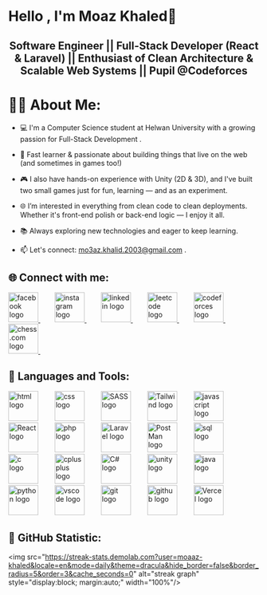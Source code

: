 # Hello , I'm Moaz Khaled👋

## <p align="center">Software Engineer || Full-Stack Developer (React & Laravel) || Enthusiast of Clean Architecture & Scalable Web Systems  || Pupil @Codeforces </p>  

<div>
  <h1> 👨‍💻 About Me: </h1>
  
  - 💻 I'm a Computer Science student at Helwan University with a growing passion for Full-Stack Development .
 
  - 🚀 Fast learner & passionate about building things that live on the web (and sometimes in games too!)
  
  - 🎮 I also have hands-on experience with Unity (2D & 3D), and I've built two small games just for fun, learning — and as an experiment.
  
  - 🌐 I’m interested in everything from clean code to clean deployments. Whether it's front-end polish or back-end logic — I enjoy it all.
  
  - 📚 Always exploring new technologies and eager to keep learning.

  - 📫 Let's connect: mo3az.khalid.2003@gmail.com .
</div>

## 🌐 Connect with me:
<div align="left">
  <a href = "https://www.facebook.com/profile.php?id=100017706518481">
    <img src="https://cdn.jsdelivr.net/gh/devicons/devicon/icons/facebook/facebook-original.svg" height="60" alt="facebook logo" />
  </a>
  <img width="25" />
  <a href = "https://www.instagram.com/mo3az_2003/">
    <img src="https://upload.wikimedia.org/wikipedia/commons/a/a5/Instagram_icon.png" height="60" alt="instagram logo" />
  </a>
  <img width="25" />
  <a href = "https://www.linkedin.com/in/moaz-khaled-250b292b0/">
    <img src="https://cdn.jsdelivr.net/gh/devicons/devicon/icons/linkedin/linkedin-original.svg" height="60" alt="linkedin logo" />
  </a>
  <img width="25" />
  <a href = "https://leetcode.com/u/RufDjeKxVU/">
    <img src="https://upload.wikimedia.org/wikipedia/commons/1/19/LeetCode_logo_black.png" height="60" alt="leetcode logo" />
  </a>
  <img width="25" />
  <a href="https://codeforces.com/profile/Mo3az.khaled">
    <img src="https://cdn.iconscout.com/icon/free/png-512/free-code-forces-3521352-2944796.png?f=webp&w=256" height="60" alt="codeforces logo" />
  </a>
    <img width="25" />
  <a href="https://www.chess.com/member/mo3az_khalid">
    <img src="https://s3-eu-west-1.amazonaws.com/tpd/logos/5841a6800000ff0005987a9b/0x0.png" height="60" alt="chess.com logo" />
  </a>
    <img width="25" />
</div> 

## 🚀 Languages and Tools:  
<div align="left">
  <img src="https://cdn.jsdelivr.net/gh/devicons/devicon/icons/html5/html5-original.svg" height="60" alt = "html logo"/>
  <img width="25" />
  <img src="https://cdn.jsdelivr.net/gh/devicons/devicon/icons/css3/css3-original.svg" height="60" alt = "css logo"/>
  <img width="25" />
  <img src="https://cdn.jsdelivr.net/gh/devicons/devicon/icons/sass/sass-original.svg" height="60" alt = "SASS logo"/>
  <img width="25" />
  <img src="https://cdn.jsdelivr.net/gh/devicons/devicon/icons/tailwindcss/tailwindcss-original.svg" height="60" alt = "Tailwind logo"/>
  <img width="25" />
  <img src="https://cdn.jsdelivr.net/gh/devicons/devicon/icons/javascript/javascript-original.svg" height="60" alt="javascript logo"/>
  <img width="25" />
  <img src="https://cdn.jsdelivr.net/gh/devicons/devicon/icons/react/react-original.svg" height="60" alt="React logo"/>
  <img width="25" />
  <img src="https://cdn.jsdelivr.net/gh/devicons/devicon/icons/php/php-original.svg" height="60" alt="php logo"/>
  <img width="25" />
  <img src="https://cdn.jsdelivr.net/gh/devicons/devicon/icons/laravel/laravel-original.svg" height="60" alt="Laravel logo"/>
  <img width="25" />
  <img src="https://cdn.jsdelivr.net/gh/devicons/devicon/icons/postman/postman-original.svg" height="60" alt="PostMan logo"/>
  <img width="25" />
  <img src="https://cdn.jsdelivr.net/gh/devicons/devicon/icons/mysql/mysql-original.svg" height="60" alt="sql logo"/>
  <img width="25" />
  <img src="https://upload.wikimedia.org/wikipedia/commons/1/18/C_Programming_Language.svg" height="60" alt="c logo"/>
  <img width="25" />
  <img src="https://cdn.jsdelivr.net/gh/devicons/devicon/icons/cplusplus/cplusplus-original.svg" height="60" alt="cplusplus logo"/>
  <img width="25" />
  <img src="https://cdn.jsdelivr.net/gh/devicons/devicon/icons/csharp/csharp-original.svg" height="60" alt="C# logo"/>
  <img width="25" />
  <img src="https://cdn.jsdelivr.net/gh/devicons/devicon/icons/unity/unity-original.svg" height="60" alt="unity logo"/>
  <img width="25" />
  <img src="https://cdn.jsdelivr.net/gh/devicons/devicon/icons/java/java-original.svg" height="60" alt="java logo"  />
  <img width="25" />
  <img src="https://cdn.jsdelivr.net/gh/devicons/devicon/icons/python/python-original.svg" height="60" alt="python logo"  />
  <img width="25" />
  <img src="https://cdn.jsdelivr.net/gh/devicons/devicon/icons/vscode/vscode-original.svg" height="60" alt="vscode logo"/>
  <img width="25" />
  <img src="https://cdn.jsdelivr.net/gh/devicons/devicon/icons/git/git-original.svg" height="60" alt="git logo"/>
  <img width="25" />
  <img src="https://i.postimg.cc/28VyChXF/GitHub.png" height="60" alt="github logo"/>
  <img width="25" />
  <img src="https://i.postimg.cc/VLp6vvxy/vercel.png" height="60" alt="Vercel logo"/>
  <img width="25" />

</div>


## 🐙 GitHub Statistic:  
<img src="https://streak-stats.demolab.com?user=moaaz-khaled&locale=en&mode=daily&theme=dracula&hide_border=false&border_radius=5&order=3&cache_seconds=0" alt="streak graph" style="display:block; margin:auto;" width="100%"/>